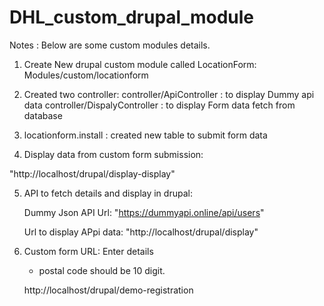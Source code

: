# DHL_custom_drupal_module

Notes : Below are some custom modules details.

1) Create New drupal custom module called LocationForm:
   Modules/custom/locationform

2) Created two controller:
   controller/ApiController : to display Dummy api data 
   controller/DispalyController : to display Form data fetch from database

3) locationform.install : created new table to submit form data


4) Display data from custom form submission:

  "http://localhost/drupal/display-display"


5) API to fetch details and display in drupal:

   Dummy Json API Url:  "https://dummyapi.online/api/users"

   Url to display APpi data: "http://localhost/drupal/display"


6) Custom form URL: Enter details 
   
   * postal code should be 10 digit.

   http://localhost/drupal/demo-registration
 
